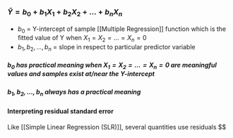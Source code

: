 ### $\hat{Y} = b_0 + b_1 X_1 + b_2 X_2 + \ldots + b_n X_n$
- $b_0$ = Y-intercept of sample [[Multiple Regression]] function which is the fitted value of Y when $X_1=X_2=\ldots = X_n =0$
- $b_1, b_2, \ldots, b_n$ = slope in respect to particular predictor variable
##### $b_0$ has practical meaning when $X_1=X_2=\ldots = X_n =0$  are meaningful values and samples exist at/near the Y-intercept
##### $b_1, b_2, \ldots, b_n$ always has a practical meaning


#### Interpreting residual standard error
Like [[Simple Linear Regression (SLR)]], several quantities use residuals $$